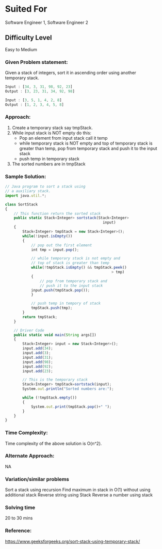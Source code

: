# Suited For
Software Engineer 1, Software Engineer 2

## Difficulty Level
Easy to Medium

### Given Problem statement:

Given a stack of integers, sort it in ascending order using another temporary stack.


```js
Input : [34, 3, 31, 98, 92, 23]
Output : [3, 23, 31, 34, 92, 98]

Input : [3, 5, 1, 4, 2, 8]
Output : [1, 2, 3, 4, 5, 8]
```

### Approach:
1. Create a temporary stack say tmpStack.
2. While input stack is NOT empty do this:
   - Pop an element from input stack call it temp
   - while temporary stack is NOT empty and top of temporary stack is greater than temp,
     pop from temporary stack and push it to the input stack
   - push temp in temporary stack
3. The sorted numbers are in tmpStack

### Sample Solution:

```js
// Java program to sort a stack using
// a auxiliary stack.
import java.util.*;

class SortStack
{
    // This function return the sorted stack
    public static Stack<Integer> sortstack(Stack<Integer>
                                             input)
    {
        Stack<Integer> tmpStack = new Stack<Integer>();
        while(!input.isEmpty())
        {
            // pop out the first element
            int tmp = input.pop();

            // while temporary stack is not empty and
            // top of stack is greater than temp
            while(!tmpStack.isEmpty() && tmpStack.peek()
                                                 > tmp)
            {
                // pop from temporary stack and
                // push it to the input stack
            input.push(tmpStack.pop());
            }

            // push temp in tempory of stack
            tmpStack.push(tmp);
        }
        return tmpStack;
    }

    // Driver Code
    public static void main(String args[])
    {
        Stack<Integer> input = new Stack<Integer>();
        input.add(34);
        input.add(3);
        input.add(31);
        input.add(98);
        input.add(92);
        input.add(23);

        // This is the temporary stack
        Stack<Integer> tmpStack=sortstack(input);
        System.out.println("Sorted numbers are:");

        while (!tmpStack.empty())
        {
            System.out.print(tmpStack.pop()+" ");
        }
    }
}
```

### Time Complexity:
Time complexity of the above solution is O(n^2).

### Alternate Approach:

NA


### Variation/similar problems

Sort a stack using recursion
Find maximum in stack in O(1) without using additional stack
Reverse string using Stack
Reverse a number using stack

### Solving time
20 to 30 mins

### Reference:
https://www.geeksforgeeks.org/sort-stack-using-temporary-stack/